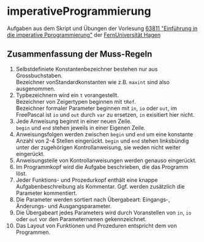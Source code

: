 # imperativeProgrammierung
Aufgaben aus dem Skript und Übungen der Vorlesung [63811 "Einführung in die imperative Pprogrammierung"](https://www.fernuni-hagen.de/mi/studium/module/ein_prog.shtml?sg=bamath) der [FernUniversität Hagen](https://www.fernuni-hagen.de/)

## Zusammenfassung der Muss-Regeln
1. Selbstdefiniete Konstantenbezeichner bestehen nur aus Grossbuchstaben.<br>
   Bezeichner vonStandardkonstanten wie z.B. `maxint` sind also ausgenommen.
2. Typbezeichnern wird ein `t` vorangestellt.<br>
   Bezeichner von Zeigertypen beginnen mit `tRef`.<br>
   Bezeichner formaler Parameter beginnen mit `in`, `io` oder `out`, im FreePascal ist `io` und `out` durch `var` zu ersetzen, `in` exisitiert hier nicht.
3. Jede Anweisung beginnt in einer neuen Zeile.<br>
   `begin` und `end` stehen jeweils in einer Eigenen Zeile.
4. Anweisungsfolgen werden zwischen `begin` und `end` um eine konstante Anzahl von 2-4 Stellen eingerückt. `begin` und `end` stehen linksbündig unter der zugehörigen Kontrollanweisung, sie weden nicht weiter eingerückt.
5. Anweisungsteile von Kontrollanweisungen werden genauso eingerückt.
6. Im Programmkopf wird die Aufgabe beschrieben, die das Programm löst.
7. Jeder Funktions- und Prozedurkopf enthält eine knappe Aufgabenbeschreibung als Kommentar. Ggf. werden zusätzlich die Parameter kommentiert.
8. Die Parameter werden sortiert nach Übergabeart: Eingangs-, Änderungs- und Ausgangsparameter.
9. Die Übergabeart jedes Parameters wird durch Voranstellen von `in`, `io` oder `out` vor den Parameternamen gekennzeichnet.
10. Das Layout von Funktionen und Prozeduren entspricht dem von Programmen.

